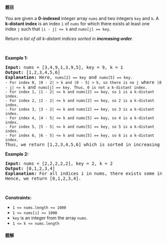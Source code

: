#### 题目
<p>You are given a <strong>0-indexed</strong> integer array <code>nums</code> and two integers <code>key</code> and <code>k</code>. A <strong>k-distant index</strong> is an index <code>i</code> of <code>nums</code> for which there exists at least one index <code>j</code> such that <code>|i - j| &lt;= k</code> and <code>nums[j] == key</code>.</p>

<p>Return <em>a list of all k-distant indices sorted in <strong>increasing order</strong></em>.</p>

<p>&nbsp;</p>
<p><strong class="example">Example 1:</strong></p>

<pre>
<strong>Input:</strong> nums = [3,4,9,1,3,9,5], key = 9, k = 1
<strong>Output:</strong> [1,2,3,4,5,6]
<strong>Explanation:</strong> Here, <code>nums[2] == key</code> and <code>nums[5] == key.
- For index 0, |0 - 2| &gt; k and |0 - 5| &gt; k, so there is no j</code> where <code>|0 - j| &lt;= k</code> and <code>nums[j] == key. Thus, 0 is not a k-distant index.
- For index 1, |1 - 2| &lt;= k and nums[2] == key, so 1 is a k-distant index.
- For index 2, |2 - 2| &lt;= k and nums[2] == key, so 2 is a k-distant index.
- For index 3, |3 - 2| &lt;= k and nums[2] == key, so 3 is a k-distant index.
- For index 4, |4 - 5| &lt;= k and nums[5] == key, so 4 is a k-distant index.
- For index 5, |5 - 5| &lt;= k and nums[5] == key, so 5 is a k-distant index.
- For index 6, |6 - 5| &lt;= k and nums[5] == key, so 6 is a k-distant index.
</code>Thus, we return [1,2,3,4,5,6] which is sorted in increasing order. 
</pre>

<p><strong class="example">Example 2:</strong></p>

<pre>
<strong>Input:</strong> nums = [2,2,2,2,2], key = 2, k = 2
<strong>Output:</strong> [0,1,2,3,4]
<strong>Explanation:</strong> For all indices i in nums, there exists some index j such that |i - j| &lt;= k and nums[j] == key, so every index is a k-distant index. 
Hence, we return [0,1,2,3,4].
</pre>

<p>&nbsp;</p>
<p><strong>Constraints:</strong></p>

<ul>
	<li><code>1 &lt;= nums.length &lt;= 1000</code></li>
	<li><code>1 &lt;= nums[i] &lt;= 1000</code></li>
	<li><code>key</code> is an integer from the array <code>nums</code>.</li>
	<li><code>1 &lt;= k &lt;= nums.length</code></li>
</ul>


 #### 题解